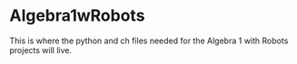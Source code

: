 # Algebra1wRobots
This is where the python and ch files needed for the Algebra 1 with Robots projects will live. 
